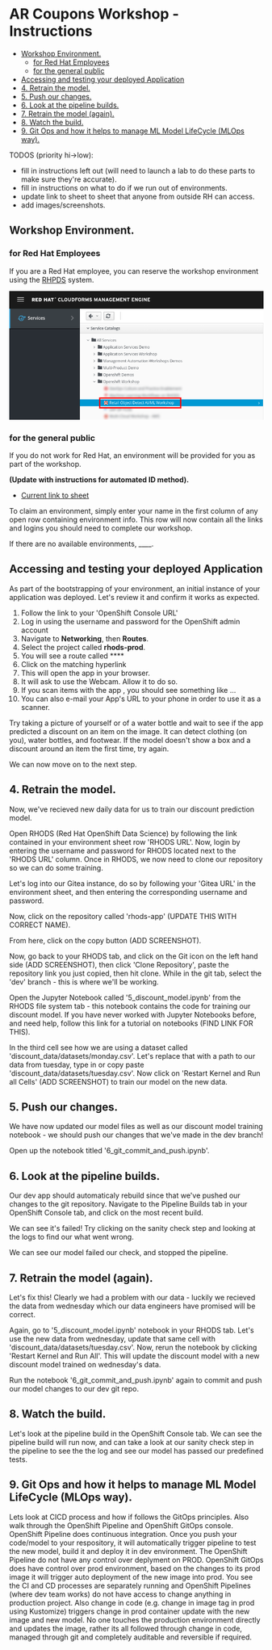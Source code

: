 # AR Coupons Workshop - Instructions

* [Workshop Environment.](#workshop-environment)
  * [for Red Hat Employees](#for-red-hat-employees)
  * [for the general public](#for-the-general-public)
* [Accessing and testing your deployed Application](#accessing-and-testing-your-deployed-application)
* [4. Retrain the model.](#4-retrain-the-model)
* [5. Push our changes.](#5-push-our-changes)
* [6. Look at the pipeline builds.](#6-look-at-the-pipeline-builds)
* [7. Retrain the model (again).](#7-retrain-the-model-again)
* [8. Watch the build.](#8-watch-the-build)
* [9. Git Ops and how it helps to manage ML Model LifeCycle (MLOps way).](#9-git-ops-and-how-it-helps-to-manage-ml-model-lifecycle-mlops-way)


TODOS (priority hi->low):
- fill in instructions left out (will need to launch a lab to do these parts to make sure they're accurate).
- fill in instructions on what to do if we run out of environments.
- update link to sheet to sheet that anyone from outside RH can access.
- add images/screenshots.

## Workshop Environment.

### for Red Hat Employees

If you are a Red Hat employee, you can reserve the workshop environment using the [RHPDS](https://rhpds.redhat.com/) system.

![](instructions/rhpds.png)

### for the general public

If you do not work for Red Hat, an environment will be provided for you as part of the workshop.

**(Update with instructions for automated ID method).**

* [Current link to sheet](https://docs.google.com/spreadsheets/d/12tr4yU-Rhl78suCeFIJqrQyfvimrOv-HA_1IrDtvMeg/edit#gid=0)

To claim an environment, simply enter your name in the first column of any open row containing environment info. This row will now contain all the links and logins you should need to complete our workshop.

If there are no available environments, ____.

## Accessing and testing your deployed Application

As part of the bootstrapping of your environment, an initial instance of your application was deployed.
Let's review it and confirm it works as expected.

1. Follow the link to your 'OpenShift Console URL'
1. Log in using the username and password for the OpenShift admin account
1. Navigate to **Networking**, then **Routes**.
1. Select the project called **rhods-prod**.
1. You will see a route called ****
1. Click on the matching hyperlink
1. This will open the app in your browser.
1. It will ask to use the Webcam. Allow it to do so.
1. If you scan items with the app , you should see something like ...
1. You can also e-mail your App's URL to your phone in order to use it as a scanner.

Try taking a picture of yourself or of a water bottle and wait to see if the app predicted a discount on an item on the image. It can detect clothing (on you), water bottles, and footwear. If the model doesn't show a box and a discount around an item the first time, try again.

We can now move on to the next step.

## 4. Retrain the model.

Now, we've recieved new daily data for us to train our discount prediction model.

Open RHODS (Red Hat OpenShift Data Science) by following the link contained in your environment sheet row 'RHODS URL'. Now, login by entering the username and password for RHODS located next to the 'RHODS URL' column. Once in RHODS, we now need to clone our repository so we can do some training.

Let's log into our Gitea instance, do so by following your 'Gitea URL' in the environment sheet, and then entering the corresponding username and password.

Now, click on the repository called 'rhods-app' (UPDATE THIS WITH CORRECT NAME).

From here, click on the copy button (ADD SCREENSHOT).

Now, go back to your RHODS tab, and click on the Git icon on the left hand side (ADD SCREENSHOT), then click 'Clone Repository', paste the repository link you just copied, then hit clone. While in the git tab, select the 'dev' branch - this is where we'll be working.

Open the Jupyter Notebook called '5_discount_model.ipynb' from the RHODS file system tab - this notebook contains the code for training our discount model. If you have never worked with Jupyter Notebooks before, and need help, follow this link for a tutorial on notebooks (FIND LINK FOR THIS).

In the third cell see how we are using a dataset called 'discount_data/datasets/monday.csv'. Let's replace that with a path to our data from tuesday, type in or copy paste 'discount_data/datasets/tuesday.csv'. Now click on 'Restart Kernel and Run all Cells' (ADD SCREENSHOT) to train our model on the new data.

## 5. Push our changes.

We have now updated our model files as well as our discount model training notebook - we should push our changes that we've made in the dev branch!

Open up the notebook titled '6_git_commit_and_push.ipynb'.

## 6. Look at the pipeline builds.

Our dev app should automaticaly rebuild since that we've pushed our changes to the git repository. Navigate to the Pipeline Builds tab in your OpenShift Console tab, and click on the most recent build.

We can see it's failed! Try clicking on the sanity check step and looking at the logs to find our what went wrong.

We can see our model failed our check, and stopped the pipeline.

## 7. Retrain the model (again).

Let's fix this! Clearly we had a problem with our data - luckily we recieved the data from wednesday which our data engineers have promised will be correct.

Again, go to '5_discount_model.ipynb' notebook in your RHODS tab. Let's use the new data from wednesday, update that same cell with 'discount_data/datasets/tuesday.csv'. Now, rerun the notebook by clicking 'Restart Kernel and Run All'. This will update the discount model with a new discount model trained on wednesday's data.

Run the notebook '6_git_commit_and_push.ipynb' again to commit and push our model changes to our dev git repo.

## 8. Watch the build.

Let's look at the pipeline build in the OpenShift Console tab. We can see the pipeline build will run now, and can take a look at our sanity check step in the pipeline to see the the log and see our model has passed our predefined tests.

## 9. Git Ops and how it helps to manage ML Model LifeCycle (MLOps way).

Lets look at CICD process and how if follows the GitOps principles. Also walk through the OpenShift Pipeline and OpenShift GitOps console.
OpenShift Pipeline does continuous integration. Once you push your code/model to your respository, it will automatically trigger pipeline to test the new model, build it and deploy it in dev environment. The OpenShift Pipeline do not have any control over deplyment on PROD.
OpenShift GitOps does have control over prod environment, based on the changes to its prod image it will trigger auto deployment of the new image into prod.
You see the CI and CD processes are separately running and OpenShift Pipelines (where dev team works) do not have access to change anything in production project.
Also change in code (e.g. change in image tag in prod using Kustomize) triggers change in prod container update with the new image and new model.
No one touches the production environment directly and updates the image, rather its all followed through change in code, managed through git and completely auditable and reversible if required.

